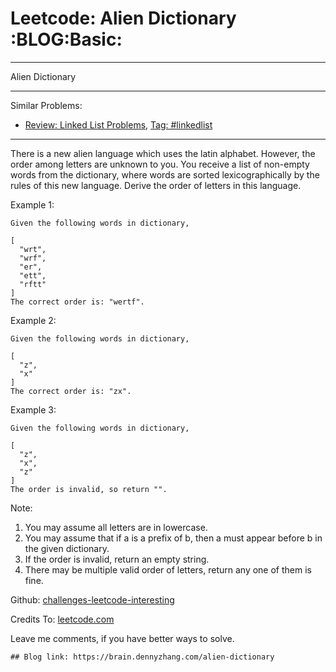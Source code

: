 # Leetcode: Alien Dictionary     :BLOG:Basic:


---

Alien Dictionary  

---

Similar Problems:  
-   [Review: Linked List Problems](https://brain.dennyzhang.com/review-linkedlist), [Tag: #linkedlist](https://brain.dennyzhang.com/tag/linkedlist)

---

There is a new alien language which uses the latin alphabet. However, the order among letters are unknown to you. You receive a list of non-empty words from the dictionary, where words are sorted lexicographically by the rules of this new language. Derive the order of letters in this language.  

Example 1:  

    Given the following words in dictionary,
    
    [
      "wrt",
      "wrf",
      "er",
      "ett",
      "rftt"
    ]
    The correct order is: "wertf".

Example 2:  

    Given the following words in dictionary,
    
    [
      "z",
      "x"
    ]
    The correct order is: "zx".

Example 3:  

    Given the following words in dictionary,
    
    [
      "z",
      "x",
      "z"
    ]
    The order is invalid, so return "".

Note:  
1.  You may assume all letters are in lowercase.
2.  You may assume that if a is a prefix of b, then a must appear before b in the given dictionary.
3.  If the order is invalid, return an empty string.
4.  There may be multiple valid order of letters, return any one of them is fine.

Github: [challenges-leetcode-interesting](https://github.com/DennyZhang/challenges-leetcode-interesting/tree/master/alien-dictionary)  

Credits To: [leetcode.com](https://leetcode.com/problems/alien-dictionary/description/)  

Leave me comments, if you have better ways to solve.  

    ## Blog link: https://brain.dennyzhang.com/alien-dictionary